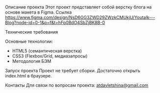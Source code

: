 Описание проекта
Этот проект представляет собой верстку блога на основе макета в Figma.
Ссылка https://www.figma.com/design/NsD6GG3ZWD29ZWzkCMUkjU/Youtalk---Blog?node-id=0-1&p=f&t=hFp0BdO4SbZjBK8B-0

Технические требования

Основные технологии:
+ HTML5 (семантическая верстка)
+ CSS3 (Flexbox/Grid, медиазапросы)
+ Методология БЭМ

Запуск проекта
Проект не требует сборки. Достаточно открыть index.html в браузере.

Контакты
Для связи по вопросам проекта: atdavletshina@gmail.com
